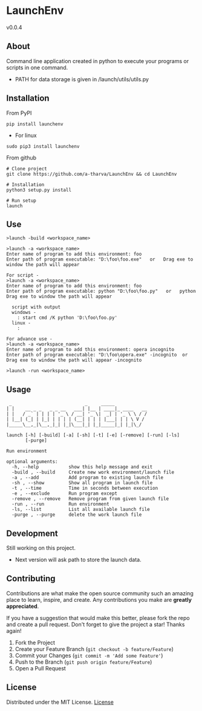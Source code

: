 # LaunchEnv
v0.0.4

## About
Command line application created in python to execute your programs or scripts in one command. <br> 
- PATH for data storage is given in /launch/utils/utils.py 

## Installation
From PyPI
```
pip install launchenv
```
- For linux
```
sudo pip3 install launchenv
```

From github
```
# Clone project
git clone https://github.com/a-tharva/LaunchEnv && cd LaunchEnv

# Installation
python3 setup.py install

# Run setup
launch
```
## Use
```
>launch -build <workspace_name>
  
>launch -a <workspace_name>
Enter name of program to add this environment: foo
Enter path of program executable: "D:\foo\foo.exe"   or   Drag exe to window the path will appear

For script -
>launch -a <workspace_name>
Enter name of program to add this environment: foo
Enter path of program executable: python "D:\foo\foo.py"   or   python Drag exe to window the path will appear
  
  script with output
  windows - 
    : start cmd /K python 'D:\foo\foo.py'
  linux - 
    : 
  
For advance use -
>launch -a <workspace_name>
Enter name of program to add this environment: opera incognito
Enter path of program executable: "D:\foo\opera.exe" -incognito  or   Drag exe to window the path will appear -incognito
  
>launch -run <workspace_name>
```

## Usage
```
 _                           _     _____
| |    __ _ _   _ _ __   ___| |__ | ____|_ ____   __
| |   / _` | | | | '_ \ / __| '_ \|  _| | '_ \ \ / /
| |__| (_| | |_| | | | | (__| | | | |___| | | \ V /
|_____\__,_|\__,_|_| |_|\___|_| |_|_____|_| |_|\_/

launch [-h] [-build] [-a] [-sh] [-t] [-e] [-remove] [-run] [-ls]
       [-purge]

Run environment

optional arguments:
  -h, --help           show this help message and exit
  -build , --build     Create new work environment/launch file
  -a , --add           Add program to existing launch file
  -sh , --show         Show all program in launch file
  -t , --time          Time in seconds between execution
  -e , --exclude       Run program except
  -remove , --remove   Remove program from given launch file
  -run , --run         Run environment
  -ls, --list          List all available launch file
  -purge , --purge     delete the work launch file
```

## Development
Still working on this project.<br>
- Next version will ask path to store the launch data.<br> 
<!-- -->

## Contributing

Contributions are what make the open source community such an amazing place to learn, inspire, and create. Any contributions you make are **greatly appreciated**.

If you have a suggestion that would make this better, please fork the repo and create a pull request.
Don't forget to give the project a star! Thanks again!

1. Fork the Project
2. Create your Feature Branch (`git checkout -b feature/Feature`)
3. Commit your Changes (`git commit -m 'Add some Feature'`)
4. Push to the Branch (`git push origin feature/Feature`)
5. Open a Pull Request


## License
Distributed under the MIT License. [License](https://github.com/a-tharva/LaunchEnv/blob/master/LICENSE)
